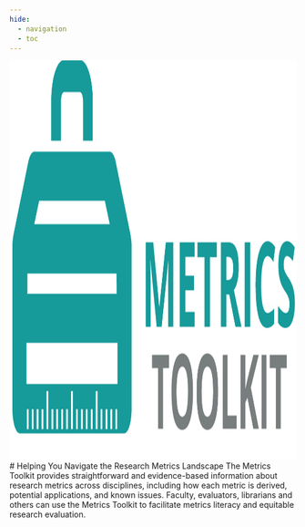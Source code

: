 ```yaml
---
hide:
  - navigation
  - toc
---
```

<img width="700" height="700" src="images/mt-log.png" alt="metrics-toolkit-logo">
# Helping You Navigate the Research Metrics Landscape
The Metrics Toolkit provides straightforward and evidence-based information about research metrics across disciplines, including how each metric is derived, potential applications, and known issues.  Faculty, evaluators, librarians and others can use the Metrics Toolkit to facilitate metrics literacy and equitable research evaluation.
